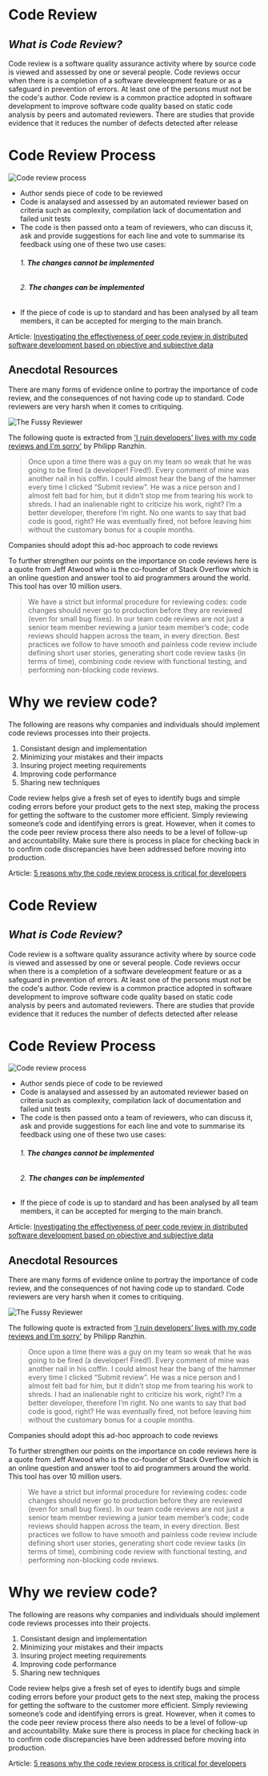 # Code Review

## _What is Code Review?_
Code review is a software quality assurance activity where by source code is viewed and assessed by one or several people. Code reviews occur when there is a completion of a software develeopment feature or as a safeguard in prevention of errors. At least one of the persons must not be the code's author. Code review is a common practice adopted in software development to improve software code quality based on static code analysis by peers and automated reviewers. There are studies that provide evidence that it reduces the number of defects detected after release

# Code Review Process

![Code review process](https://www.researchgate.net/publication/328541762/figure/fig1/AS:686040184528896@1540576134082/Overview-of-the-Code-Review-Process.png)

- Author sends piece of code to be reviewed
- Code is analaysed and assessed by an automated reviewer based on criteria such as complexity, compilation lack of documentation and failed unit tests
- The code is then passed onto a team of reviewers, who can discuss it, ask and provide suggestions for each line and vote to summarise its feedback using one of these two use cases:
    ###### 1. **The changes cannot be implemented**
    ###### 2. **The changes can be implemented**
- If the piece of code is up to standard and has been analysed by all team members, it can be accepted for merging to the main branch.

Article:  [Investigating the effectiveness of peer code review in distributed software development based on objective and subjective data](https://jserd.springeropen.com/articles/10.1186/s40411-018-0058-0)

## Anecdotal Resources

There are many forms of evidence online to portray the importance of code review, and the consequences of not having code up to standard. Code reviewers are very harsh when it comes to critiquing.

![The Fussy Reviewer](https://hsto.org/webt/q6/lg/lo/q6lglosnajv9qo3mrnrvptucdxi.png)

The following quote is extracted from ['I ruin developers’ lives with my code reviews and I'm sorry'](https://habr.com/en/post/440736/) by Philipp Ranzhin.

> Once upon a time there was a guy on my team so weak that he was 
> going to be fired (a developer! Fired!).
> Every comment of mine was another nail in his coffin.
> I could almost hear the bang of the hammer every time I clicked “Submit review”. 
> He was a nice person and I almost felt bad for him, but it didn’t stop me from tearing his work to shreds.
> I had an inalienable right to criticize his work, right? I’m a better developer, therefore I’m right. 
>No one wants to say that bad code is good, right? He was eventually fired, not before leaving him without the customary bonus for a couple months.

Companies should adopt this ad-hoc approach to code reviews

To further strengthen our points on the importance on code reviews here is a quote from Jeff Atwood who is the co-founder of Stack Overflow which is an online question and answer tool to aid programmers around the world. This tool has over 10 million users.

> We have a strict but informal procedure for reviewing codes: code changes should never go to production before they are reviewed (even for small bug fixes).
> In our team code reviews are not just a senior team member reviewing a junior team member’s code; code reviews should happen across the team, in every direction.
> Best practices we follow to have smooth and painless code review include defining short user stories, generating short code review tasks (in terms of time), combining code review with functional testing, and performing non-blocking code reviews.

# Why we review code?

The following are reasons why companies and individuals should implement code reviews processes into their projects.

1. Consistant design and implementation
2. Minimizing your mistakes and their impacts
3. Insuring project meeting requirements
4. Improving code performance
5. Sharing new techniques

Code review helps give a fresh set of eyes to identify bugs and simple coding errors before your product gets to the next step, making the process for getting the software to the customer more efficient. Simply reviewing someone’s code and identifying errors is great. However, when it comes to the code peer review process there also needs to be a level of follow-up and accountability. Make sure there is process in place for checking back in to confirm code discrepancies have been addressed before moving into production.

Article: [5 reasons why the code review process is critical for developers](https://www.brightspot.com/products/developer-life-5-reasons-why-the-code-review-process-is-critical-for-developers#:~:text=Code%20review%20helps%20give%20a,and%20identifying%20errors%20is%20great.)

# Code Review

## _What is Code Review?_
Code review is a software quality assurance activity where by source code is viewed and assessed by one or several people. Code reviews occur when there is a completion of a software develeopment feature or as a safeguard in prevention of errors. At least one of the persons must not be the code's author. Code review is a common practice adopted in software development to improve software code quality based on static code analysis by peers and automated reviewers. There are studies that provide evidence that it reduces the number of defects detected after release

# Code Review Process

![Code review process](https://www.researchgate.net/publication/328541762/figure/fig1/AS:686040184528896@1540576134082/Overview-of-the-Code-Review-Process.png)

- Author sends piece of code to be reviewed
- Code is analaysed and assessed by an automated reviewer based on criteria such as complexity, compilation lack of documentation and failed unit tests
- The code is then passed onto a team of reviewers, who can discuss it, ask and provide suggestions for each line and vote to summarise its feedback using one of these two use cases:
    ###### 1. **The changes cannot be implemented**
    ###### 2. **The changes can be implemented**
- If the piece of code is up to standard and has been analysed by all team members, it can be accepted for merging to the main branch.

Article:  [Investigating the effectiveness of peer code review in distributed software development based on objective and subjective data](https://jserd.springeropen.com/articles/10.1186/s40411-018-0058-0)

## Anecdotal Resources

There are many forms of evidence online to portray the importance of code review, and the consequences of not having code up to standard. Code reviewers are very harsh when it comes to critiquing.

![The Fussy Reviewer](https://hsto.org/webt/q6/lg/lo/q6lglosnajv9qo3mrnrvptucdxi.png)

The following quote is extracted from ['I ruin developers’ lives with my code reviews and I'm sorry'](https://habr.com/en/post/440736/) by Philipp Ranzhin.

> Once upon a time there was a guy on my team so weak that he was 
> going to be fired (a developer! Fired!).
> Every comment of mine was another nail in his coffin.
> I could almost hear the bang of the hammer every time I clicked “Submit review”. 
> He was a nice person and I almost felt bad for him, but it didn’t stop me from tearing his work to shreds.
> I had an inalienable right to criticize his work, right? I’m a better developer, therefore I’m right. 
>No one wants to say that bad code is good, right? He was eventually fired, not before leaving him without the customary bonus for a couple months.

Companies should adopt this ad-hoc approach to code reviews

To further strengthen our points on the importance on code reviews here is a quote from Jeff Atwood who is the co-founder of Stack Overflow which is an online question and answer tool to aid programmers around the world. This tool has over 10 million users.

> We have a strict but informal procedure for reviewing codes: code changes should never go to production before they are reviewed (even for small bug fixes).
> In our team code reviews are not just a senior team member reviewing a junior team member’s code; code reviews should happen across the team, in every direction.
> Best practices we follow to have smooth and painless code review include defining short user stories, generating short code review tasks (in terms of time), combining code review with functional testing, and performing non-blocking code reviews.

# Why we review code?

The following are reasons why companies and individuals should implement code reviews processes into their projects.

1. Consistant design and implementation
2. Minimizing your mistakes and their impacts
3. Insuring project meeting requirements
4. Improving code performance
5. Sharing new techniques

Code review helps give a fresh set of eyes to identify bugs and simple coding errors before your product gets to the next step, making the process for getting the software to the customer more efficient. Simply reviewing someone’s code and identifying errors is great. However, when it comes to the code peer review process there also needs to be a level of follow-up and accountability. Make sure there is process in place for checking back in to confirm code discrepancies have been addressed before moving into production.

Article: [5 reasons why the code review process is critical for developers](https://www.brightspot.com/products/developer-life-5-reasons-why-the-code-review-process-is-critical-for-developers#:~:text=Code%20review%20helps%20give%20a,and%20identifying%20errors%20is%20great.)

